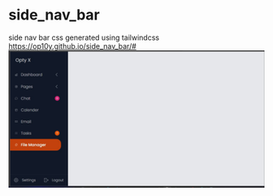 # side_nav_bar
side nav bar css generated using tailwindcss
https://op10y.github.io/side_nav_bar/#
<img src=https://github.com/op10y/side_nav_bar/blob/rootX/Sc.jpg>
